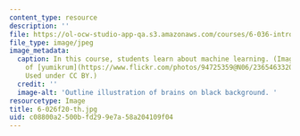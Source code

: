 ```yaml
---
content_type: resource
description: ''
file: https://ol-ocw-studio-app-qa.s3.amazonaws.com/courses/6-036-introduction-to-machine-learning-fall-2020/c08800a2500bfd299e7a58a204109f04_6-026f20-th.jpg
file_type: image/jpeg
image_metadata:
  caption: In this course, students learn about machine learning. (Image courtesy
    of [yumikrum](https://www.flickr.com/photos/94725359@N06/23654633206/) on Flickr.
    Used under CC BY.)
  credit: ''
  image-alt: 'Outline illustration of brains on black background. '
resourcetype: Image
title: 6-026f20-th.jpg
uid: c08800a2-500b-fd29-9e7a-58a204109f04
---
```

